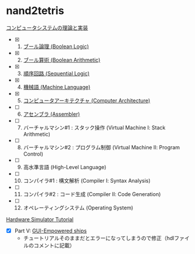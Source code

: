 # nand2tetris

[コンピュータシステムの理論と実装](https://www.oreilly.co.jp/books/9784873117126/)

- [x] 1. [ブール論理 (Boolean Logic)](https://github.com/ackintosh/nand2tetris/tree/master/01)
- [x] 2. [ブール算術 (Boolean Arithmetic)](https://github.com/ackintosh/nand2tetris/tree/master/02)
- [x] 3. [順序回路 (Sequential Logic)](https://github.com/ackintosh/nand2tetris/tree/master/03)
- [x] 4. [機械語 (Machine Language)](https://github.com/ackintosh/nand2tetris/tree/master/04)
- [x] 5. [コンピュータアーキテクチャ (Computer Architecture)](https://github.com/ackintosh/nand2tetris/tree/master/05)
- [ ] 6. [アセンブラ (Assembler)](https://github.com/ackintosh/nand2tetris/tree/master/06)
- [ ] 7. バーチャルマシン#1 : スタック操作 (Virtual Machine Ⅰ: Stack Arithmetic)
- [ ] 8. バーチャルマシン#2 : プログラム制御 (Virtual Machine Ⅱ: Program Control)
- [ ] 9. 高水準言語 (High-Level Language)
- [ ] 10. コンパイラ#1 : 構文解析 (Compiler Ⅰ: Syntax Analysis)
- [ ] 11. コンパイラ#2 : コード生成 (Compiler Ⅱ: Code Generation)
- [ ] 12. オペレーティングシステム (Operating System)


[Hardware Simulator Tutorial](https://www.nand2tetris.org/software)

- [x] Part V: [GUI-Empowered ships](https://github.com/ackintosh/nand2tetris/tree/master/hardware_simulator_tutorial)
  - チュートリアルそのままだとエラーになってしまうので修正（hdlファイルのコメントに記載）

